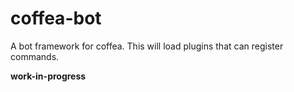 # coffea-bot

A bot framework for coffea. This will load plugins that can register commands.

**work-in-progress**
